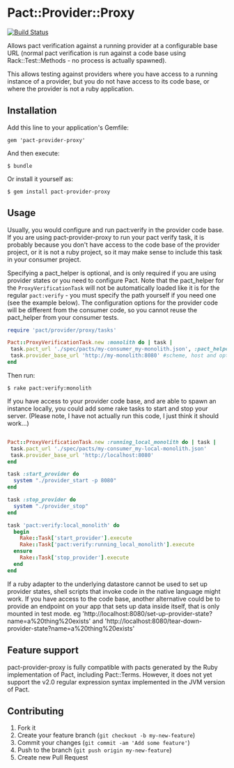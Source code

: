 # Pact::Provider::Proxy

[![Build Status](https://travis-ci.org/pact-foundation/pact-provider-proxy.svg?branch=master)](https://travis-ci.org/pact-foundation/pact-provider-proxy)

Allows pact verification against a running provider at a configurable base URL (normal pact verification is run against a code base using Rack::Test::Methods - no process is actually spawned).

This allows testing against providers where you have access to a running instance of a provider, but you do not have access to its code base, or where the provider is not a ruby application.

## Installation

Add this line to your application's Gemfile:

    gem 'pact-provider-proxy'

And then execute:

    $ bundle

Or install it yourself as:

    $ gem install pact-provider-proxy

## Usage

Usually, you would configure and run pact:verify in the provider code base.
If you are using pact-provider-proxy to run your pact verify task, it is probably because you don't have access to the code base of the provider project, or it is not a ruby project, so it may make sense to include this task in your consumer project.

Specifying a pact_helper is optional, and is only required if you are using provider states or you need to configure Pact. Note that the pact_helper for the `ProxyVerificationTask` will not be automatically loaded like it is for the regular `pact:verify` - you must specify the path yourself if you need one (see the example below). The configuration options for the provider code will be different from the consumer code, so you cannot reuse the pact_helper from your consumer tests.

```ruby
require 'pact/provider/proxy/tasks'

Pact::ProxyVerificationTask.new :monolith do | task |
 task.pact_url './spec/pacts/my-consumer_my-monolith.json', :pact_helper => './spec/support/monolith_pact_helper'
 task.provider_base_url 'http://my-monolith:8080' #scheme, host and optional port
end
```

Then run:

    $ rake pact:verify:monolith

If you have access to your provider code base, and are able to spawn an instance locally, you could add some rake tasks to start and stop your server. (Please note, I have not actually run this code, I just think it should work...)

```ruby

Pact::ProxyVerificationTask.new :running_local_monolith do | task |
 task.pact_url './spec/pacts/my-consumer_my-local-monolith.json'
 task.provider_base_url 'http://localhost:8080'
end

task :start_provider do
  system "./provider_start -p 8080"
end

task :stop_provider do
  system "./provider_stop"
end

task 'pact:verify:local_monolith' do
  begin
    Rake::Task['start_provider'].execute
    Rake::Task['pact:verify:running_local_monolith'].execute
  ensure
    Rake::Task['stop_provider'].execute
  end
end

```

If a ruby adapter to the underlying datastore cannot be used to set up provider states, shell scripts that invoke code in the native language might work. If you have access to the code base, another alternative could be to provide an endpoint on your app that sets up data inside itself, that is only mounted in test mode. eg 'http://localhost:8080/set-up-provider-state?name=a%20thing%20exists' and 'http://localhost:8080/tear-down-provider-state?name=a%20thing%20exists'

## Feature support

pact-provider-proxy is fully compatible with pacts generated by the Ruby implementation of Pact, including Pact::Terms. However, it does not yet support the v2.0 regular expression syntax implemented in the JVM version of Pact.

## Contributing

1. Fork it
2. Create your feature branch (`git checkout -b my-new-feature`)
3. Commit your changes (`git commit -am 'Add some feature'`)
4. Push to the branch (`git push origin my-new-feature`)
5. Create new Pull Request
